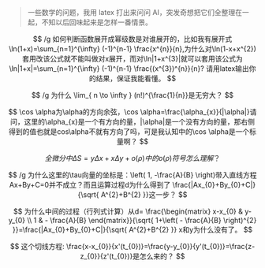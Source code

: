 > 一些数学的问题，我用 latex 打出来问问 AI，突发奇想把它们全整理在一起，不知以后回味起来是怎样一番情景。


$$
/g 如何判断函数展开成幂级数是对谁展开的，比如我有展开式 \ln(1+x)=\sum_{n=1}^{\infty} (-1)^{n-1} \frac{x^{n}}{n},为什么对\ln(1-x+x^{2})套用改该公式就不能叫做对x展开，而对\ln|1+x^{3}|就可以套用该公式为 \ln|1+x|=\sum_{n=1}^{\infty} (-1)^{n-1} \frac{(x^{3})^{n}}{n}?
请用latex输出你的结果，保证我能看懂。
$$

$$
/g 为什么 \lim_{ n \to \infty } (n!)^{\frac{1}{n}}是无穷大？
$$

$$
\cos \alpha为\alpha的方向余弦，\cos \alpha=\frac{\alpha_{x}}{|\alpha|}请问，这里的\alpha_{x}是一个有方向的量，|\alpha|是一个没有方向的量，那右侧得到的值也就是cos\alpha不就有方向了吗，可是我认知中的\cos \alpha是一个标量啊？
$$


$$
全微分中 \Delta S=y\Delta x+x\Delta y+o(\rho)中的o(\rho)符号怎么理解？
$$



$$
/g 为什么这里的\tau向量的坐标是：\left( 1, -\frac{A}{B} \right)带入直线方程Ax+By+C=0并不成立？而且运算过程d为什么得到了 \frac{|Ax_{0}+By_{0}+C|}{\sqrt{ A^{2}+B^{2} }}这一步？
$$

$$
为什么中间的过程（行列式计算）从d= \frac{\begin{matrix}
x-x_{0} & y-y_{0} \\
1 & - \frac{A}{B}
\end{matrix}}{\sqrt{ 1+\left( - \frac{A}{B} \right)^{2} }}=\frac{|Ax_{0}+By_{0}+C|}{\sqrt{ A^{2}+B^{2} }}
x和y为什么没有了。
$$


$$
这个切线方程: \frac{x-x_{0}}{x'(t_{0})}=\frac{y-y_{0}}{y'(t_{0})}=\frac{z-z_{0}}{z'(t_{0})}是怎么来的？
$$
